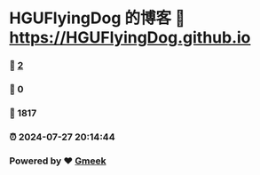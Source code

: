 # HGUFlyingDog 的博客 :link: https://HGUFlyingDog.github.io 
### :page_facing_up: [2](https://HGUFlyingDog.github.io/tag.html) 
### :speech_balloon: 0 
### :hibiscus: 1817 
### :alarm_clock: 2024-07-27 20:14:44 
### Powered by :heart: [Gmeek](https://github.com/Meekdai/Gmeek)
